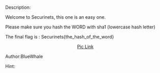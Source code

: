 Description:
<p>
Welcome to Securinets, this one is an easy one.


Please make sure you hash the WORD with sha1 (lowercase hash letter)


The final flag is :
Securinets{the_hash_of_the_word}


<center><a href="https://drive.google.com/file/d/1K_eHz81JTJQUFyg1c3BRBHhvj4upEx9a/view?usp=sharing" target="_blank" >Pic Link </a></center>
</p>

Author:BlueWhale

Hint:
